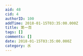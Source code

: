 ```yaml
---
aid: 48
cid: 4
authorID: 100
addTime: 2018-01-15T03:35:00.000Z
title: 第一百
tags: []
comments: []
date: 2018-01-15T03:35:00.000Z
category: 水
---
```



